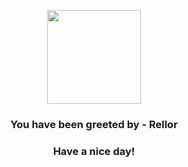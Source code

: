 <p align="center">
            <img src="None" width="150" height="150">
          </p>
          <h3 align="center">You have been greeted by - <b>Rellor</b></h3>
          <h3 align="center">Have a nice day!</h3>
        